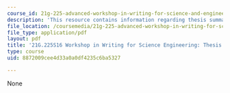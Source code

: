 ```yaml
---
course_id: 21g-225-advanced-workshop-in-writing-for-science-and-engineering-els-spring-2016
description: 'This resource contains information regarding thesis summary. '
file_location: /coursemedia/21g-225-advanced-workshop-in-writing-for-science-and-engineering-els-spring-2016/8872009cee4d33a0a0df4235c6ba5327_MIT21G_225S16_ThesisSummary.pdf
file_type: application/pdf
layout: pdf
title: '21G.225S16 Workshop in Writing for Science Engineering: Thesis Summary'
type: course
uid: 8872009cee4d33a0a0df4235c6ba5327

---
```

None